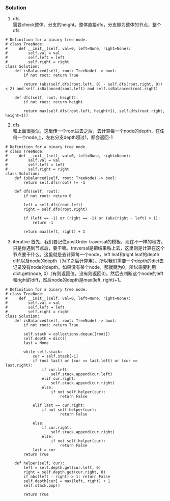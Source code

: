 ### Solution
1. dfs <br />
需要check整体、分支的height。整体直接dfs，分支即为整体的节点，整个dfs
```
# Definition for a binary tree node.
# class TreeNode:
#     def __init__(self, val=0, left=None, right=None):
#         self.val = val
#         self.left = left
#         self.right = right
class Solution:
    def isBalanced(self, root: TreeNode) -> bool:
        if not root: return True
        
        return (abs(self.dfs(root.left, 0) - self.dfs(root.right, 0)) < 2) and self.isBalanced(root.left) and self.isBalanced(root.right)
    
    def dfs(self, root, height):
        if not root: return height
        
        return max(self.dfs(root.left, height+1), self.dfs(root.right, height+1))
```
2. dfs <br />
和上面很类似，这里传一个root进去之后，去计算每一个node的depth，在任何一个node上，左右分支depth超过1，都会返回-1
```
# Definition for a binary tree node.
# class TreeNode:
#     def __init__(self, val=0, left=None, right=None):
#         self.val = val
#         self.left = left
#         self.right = right
class Solution:
    def isBalanced(self, root: TreeNode) -> bool:
        return self.dfs(root) != -1
    
    def dfs(self, root):
        if not root: return 0
        
        left = self.dfs(root.left)
        right = self.dfs(root.right)
        
        if (left == -1) or (right == -1) or (abs(right - left) > 1):
            return -1
        
        return max(left, right) + 1
```
3. iterative
首先，我们要记住postOrder traversal的模板，现在不一样的地方，只是你遇到节点后，要干嘛。traversal是把结果粘上去，这里则是计算在这个节点要干什么。这里就是去计算每一个node，left leaf和right leaf的depth diff,以及node的depth（为了之后计算用）。所以我们需要一个depth的dict去记录没有node的depth。如果没有某个node，那就赋为0，所以需要利用dict.get(node, 0)（有则返回值，没有则返回0)。然后去判断这个node的left和right的diff，然后node的depth是max(left, right)+1。
```
# Definition for a binary tree node.
# class TreeNode:
#     def __init__(self, val=0, left=None, right=None):
#         self.val = val
#         self.left = left
#         self.right = right
class Solution:
    def isBalanced(self, root: TreeNode) -> bool:
        if not root: return True
        
        self.stack = collections.deque([root])
        self.depth = dict()
        last = None
        
        while self.stack:
            cur = self.stack[-1]
            if (not last) or (cur == last.left) or (cur == last.right):
                if cur.left:
                    self.stack.append(cur.left)
                elif cur.right:
                    self.stack.append(cur.right)
                else:
                    if not self.helper(cur):
                        return False
                    
            elif last == cur.right:
                if not self.helper(cur):
                        return False
                
            else:
                if cur.right:
                    self.stack.append(cur.right)
                else:
                    if not self.helper(cur):
                        return False
            last = cur
        return True
    
    def helper(self, cur):
        left = self.depth.get(cur.left, 0)
        right = self.depth.get(cur.right, 0)
        if abs(left - right) > 1: return False
        self.depth[cur] = max(left, right) + 1
        self.stack.pop()
        
        return True
```